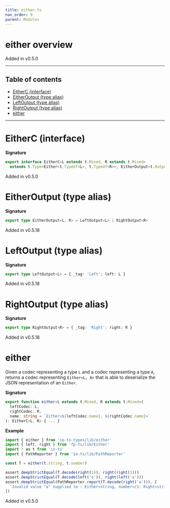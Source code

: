 ```yaml
---
title: either.ts
nav_order: 9
parent: Modules
---
```


# either overview

Added in v0.5.0

---

<h2 class="text-delta">Table of contents</h2>

- [EitherC (interface)](#eitherc-interface)
- [EitherOutput (type alias)](#eitheroutput-type-alias)
- [LeftOutput (type alias)](#leftoutput-type-alias)
- [RightOutput (type alias)](#rightoutput-type-alias)
- [either](#either)

---

# EitherC (interface)

**Signature**

```ts
export interface EitherC<L extends t.Mixed, R extends t.Mixed>
  extends t.Type<Either<t.TypeOf<L>, t.TypeOf<R>>, EitherOutput<t.OutputOf<L>, t.OutputOf<R>>, unknown> {}
```

Added in v0.5.0

# EitherOutput (type alias)

**Signature**

```ts
export type EitherOutput<L, R> = LeftOutput<L> | RightOutput<R>
```

Added in v0.5.18

# LeftOutput (type alias)

**Signature**

```ts
export type LeftOutput<L> = { _tag: 'Left'; left: L }
```

Added in v0.5.18

# RightOutput (type alias)

**Signature**

```ts
export type RightOutput<R> = { _tag: 'Right'; right: R }
```

Added in v0.5.18

# either

Given a codec representing a type `L` and a codec representing a type `A`, returns a codec representing `Either<L, A>` that is able to deserialize
the JSON representation of an `Either`.

**Signature**

```ts
export function either<L extends t.Mixed, R extends t.Mixed>(
  leftCodec: L,
  rightCodec: R,
  name: string = `Either<${leftCodec.name}, ${rightCodec.name}>`
): EitherC<L, R> { ... }
```

**Example**

```ts
import { either } from 'io-ts-types/lib/either'
import { left, right } from 'fp-ts/lib/Either'
import * as t from 'io-ts'
import { PathReporter } from 'io-ts/lib/PathReporter'

const T = either(t.string, t.number)

assert.deepStrictEqual(T.decode(right(1)), right(right(1)))
assert.deepStrictEqual(T.decode(left('a')), right(left('a')))
assert.deepStrictEqual(PathReporter.report(T.decode(right('a'))), [
  'Invalid value "a" supplied to : Either<string, number>/1: Right<string>/right: number'
])
```

Added in v0.5.0
